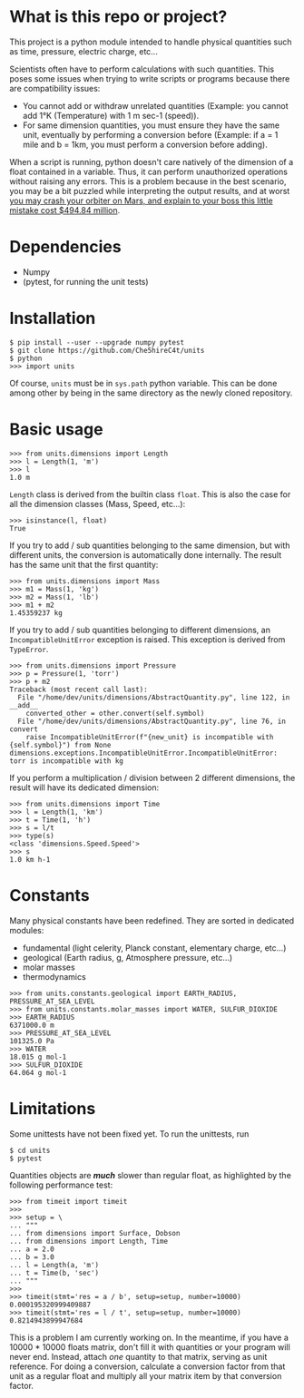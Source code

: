 # What is this repo or project?

This project is a python module intended to handle physical quantities such as time, pressure, electric charge, etc...

Scientists often have to perform calculations with such quantities. This poses some issues when trying to write scripts
or programs because there are compatibility issues:
- You cannot add or withdraw unrelated quantities (Example: you cannot add 1°K (Temperature) with 1 m sec-1 (speed)).
- For same dimension quantities, you must ensure they have the same unit, eventually by performing a conversion before
(Example: if a = 1 mile and b = 1km, you must perform a conversion before adding).

When a script is running, python doesn't care natively of the dimension of a float contained in a variable. Thus, it
can perform unauthorized operations without raising any errors. This is a problem because in the best scenario, you may
be a bit puzzled while interpreting the output results, and at worst [you may crash your orbiter on Mars, and explain to
your boss this little 
mistake cost $494.84 million](https://en.wikipedia.org/wiki/Mars_Climate_Orbiter#Cause_of_failure).

# Dependencies

- Numpy
- (pytest, for running the unit tests)

# Installation

```
$ pip install --user --upgrade numpy pytest
$ git clone https://github.com/Che5hireC4t/units
$ python
>>> import units
```
Of course, `units` must be in `sys.path` python variable. This can be done among other by being in the same directory
as the newly cloned repository.

# Basic usage

```
>>> from units.dimensions import Length
>>> l = Length(1, 'm')
>>> l
1.0 m
```

`Length` class is derived from the builtin class `float`. This is also the case for all the dimension classes (Mass,
Speed, etc...):
```
>>> isinstance(l, float)
True
```

If you try to add / sub quantities belonging to the same dimension, but with different units, the conversion is automatically
done internally. The result has the same unit that the first quantity:
```
>>> from units.dimensions import Mass
>>> m1 = Mass(1, 'kg')
>>> m2 = Mass(1, 'lb')
>>> m1 + m2
1.45359237 kg
```

If you try to add / sub quantities belonging to different dimensions, an `IncompatibleUnitError` exception is raised.
This exception is derived from `TypeError`.
```
>>> from units.dimensions import Pressure
>>> p = Pressure(1, 'torr')
>>> p + m2
Traceback (most recent call last):
  File "/home/dev/units/dimensions/AbstractQuantity.py", line 122, in __add__
    converted_other = other.convert(self.symbol)
  File "/home/dev/units/dimensions/AbstractQuantity.py", line 76, in convert
    raise IncompatibleUnitError(f"{new_unit} is incompatible with {self.symbol}") from None
dimensions.exceptions.IncompatibleUnitError.IncompatibleUnitError: torr is incompatible with kg
```

If you perform a multiplication / division between 2 different dimensions, the result will have its dedicated dimension:
```
>>> from units.dimensions import Time
>>> l = Length(1, 'km')
>>> t = Time(1, 'h')
>>> s = l/t
>>> type(s)
<class 'dimensions.Speed.Speed'>
>>> s
1.0 km h-1
```

# Constants

Many physical constants have been redefined. They are sorted in dedicated modules:
- fundamental (light celerity, Planck constant, elementary charge, etc...)
- geological (Earth radius, g, Atmosphere pressure, etc...)
- molar masses
- thermodynamics

```
>>> from units.constants.geological import EARTH_RADIUS, PRESSURE_AT_SEA_LEVEL
>>> from units.constants.molar_masses import WATER, SULFUR_DIOXIDE
>>> EARTH_RADIUS
6371000.0 m
>>> PRESSURE_AT_SEA_LEVEL
101325.0 Pa
>>> WATER
18.015 g mol-1
>>> SULFUR_DIOXIDE
64.064 g mol-1
```

# Limitations

Some unittests have not been fixed yet. To run the unittests, run
```
$ cd units
$ pytest
```

Quantities objects are ***much*** slower than regular float, as highlighted by the following performance test:
```
>>> from timeit import timeit
>>> 
>>> setup = \
... """
... from dimensions import Surface, Dobson
... from dimensions import Length, Time
... a = 2.0
... b = 3.0
... l = Length(a, 'm')
... t = Time(b, 'sec')
... """
>>> 
>>> timeit(stmt='res = a / b', setup=setup, number=10000)
0.000195320999409887
>>> timeit(stmt='res = l / t', setup=setup, number=10000)
0.8214943899947684
```

This is a problem I am currently working on. In the meantime, if you have a 10000 * 10000 floats matrix, don't fill it
with quantities or your program will never end. Instead, attach *one* quantity to that matrix, serving as unit
reference. For doing a conversion, calculate a conversion factor from that unit as a regular float and multiply all your
matrix item by that conversion factor.